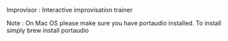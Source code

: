 Improvisor : Interactive improvisation trainer 

Note : On Mac OS please make sure you have portaudio installed. To install simply brew install portaudio